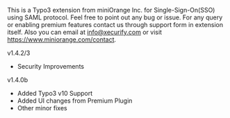 This is a Typo3 extension from miniOrange Inc. for Single-Sign-On(SSO) using SAML protocol.
Feel free to point out any bug or issue. 
For any query or enabling premium features contact us through support form in extension itself. 
Also you can email at info@xecurify.com or visit https://www.miniorange.com/contact.

v1.4.2/3
 - Security Improvements

v1.4.0b
 - Added Typo3 v10 Support
 - Added UI changes from Premium Plugin
 - Other minor fixes
